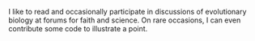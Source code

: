  I like to read and occasionally participate in discussions of evolutionary biology at forums for faith and science. On rare occasions, I can even contribute some code to illustrate a point. 
